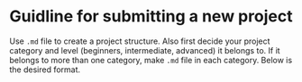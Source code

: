 # Guidline for submitting a new project

Use `.md` file to create a project structure. Also first decide your project category and level (beginners, intermediate, advanced) it belongs to. If it belongs to more than one category, make `.md` file in each category. Below is the desired format.
